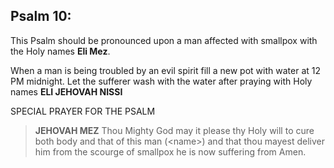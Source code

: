## Psalm 10:

This Psalm should be pronounced upon a man affected with smallpox with the Holy names **Eli Mez**.

When a man is being troubled by an evil spirit fill a new pot with water at 12 PM midnight. Let the sufferer wash with the water after praying with Holy names **ELI JEHOVAH NISSI** 

SPECIAL PRAYER FOR THE PSALM

>**JEHOVAH MEZ** Thou Mighty God may it please thy Holy will to cure both body and that of this man (\<name>) and that thou mayest deliver him from the scourge of smallpox he is now suffering from Amen.


